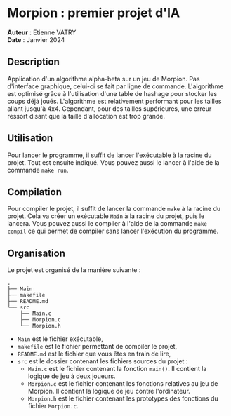 # Morpion : premier projet d'IA

**Auteur** : Etienne VATRY  
**Date** : Janvier 2024

## Description

Application d'un algorithme alpha-beta sur un jeu de Morpion. Pas d'interface graphique, celui-ci se fait par ligne de commande. L'algorithme est optimisé grâce à l'utilisation d'une table de hashage pour stocker les coups déjà joués. L'algorithme est relativement performant pour les tailles allant jusqu'à 4x4. Cependant, pour des tailles supérieures, une erreur ressort disant que la taille d'allocation est trop grande.

## Utilisation

Pour lancer le programme, il suffit de lancer l'exécutable à la racine du projet. Tout est ensuite indiqué. Vous pouvez aussi le lancer à l'aide de la commande ```make run```.

## Compilation

Pour compiler le projet, il suffit de lancer la commande ```make``` à la racine du projet. Cela va créer un exécutable ```Main``` à la racine du projet, puis le lancera. Vous pouvez aussi le compiler à l'aide de la commande ```make compil``` ce qui permet de compiler sans lancer l'exécution du programme.

## Organisation

Le projet est organisé de la manière suivante :  
```
.  
├── Main  
├── makefile  
├── README.md  
└── src  
    ├── Main.c  
    ├── Morpion.c  
    └── Morpion.h  
```
- ```Main``` est le fichier exécutable, 
- ```makefile``` est le fichier permettant de compiler le projet,
- ```README.md``` est le fichier que vous êtes en train de lire,
- ```src``` est le dossier contenant les fichiers sources du projet : 
    - ```Main.c``` est le fichier contenant la fonction ```main()```. Il contient la logique de jeu à deux joueurs.
    - ```Morpion.c``` est le fichier contenant les fonctions relatives au jeu de Morpion. Il contient la logique de jeu contre l'ordinateur.
    - ```Morpion.h``` est le fichier contenant les prototypes des fonctions du fichier ```Morpion.c```.
